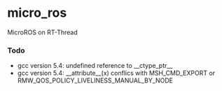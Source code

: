 # micro_ros
MicroROS on RT-Thread

### Todo

- gcc version 5.4: undefined reference to \_\_ctype_ptr\_\_
- gcc version 5.4: \_\_attribute\_\_(x) conflics with MSH_CMD_EXPORT or RMW_QOS_POLICY_LIVELINESS_MANUAL_BY_NODE
